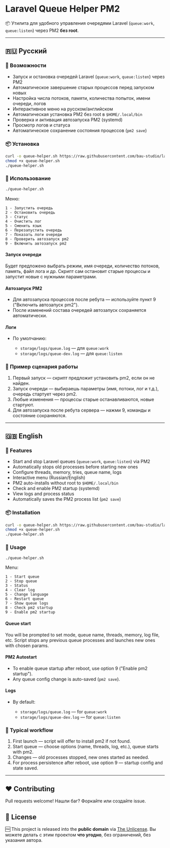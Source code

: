 # Laravel Queue Helper PM2

📦 Утилита для удобного управления очередями Laravel (`queue:work`, `queue:listen`) через PM2 **без root**.

---

## 🇷🇺 Русский

### 🔧 Возможности

* Запуск и остановка очередей Laravel (`queue:work`, `queue:listen`) через PM2
* Автоматическое завершение старых процессов перед запуском новых
* Настройка числа потоков, памяти, количества попыток, имени очереди, логов
* Интерактивное меню на русском/английском
* Автоматическая установка PM2 без root в `$HOME/.local/bin`
* Проверка и активация автозапуска PM2 (systemd)
* Просмотр логов и статуса
* Автоматическое сохранение состояния процессов (`pm2 save`)

### 📦 Установка

```bash
curl -o queue-helper.sh https://raw.githubusercontent.com/bau-studio/laravel-queue-helper/main/queue-helper.sh
chmod +x queue-helper.sh
./queue-helper.sh
```

### 🚀 Использование

```bash
./queue-helper.sh
```

Меню:

```
1 - Запустить очередь
2 - Остановить очередь
3 - Статус
4 - Очистить лог
5 - Сменить язык
6 - Перезапустить очередь
7 - Показать логи очереди
8 - Проверить автозапуск pm2
9 - Включить автозапуск pm2
```

#### Запуск очереди

Будет предложено выбрать режим, имя очереди, количество потоков, память, файл лога и др.
Скрипт сам остановит старые процессы и запустит новые с нужными параметрами.

#### Автозапуск PM2

* Для автозапуска процессов после ребута — используйте пункт 9 ("Включить автозапуск pm2").
* После изменений состава очередей автозапуск сохраняется автоматически.

#### Логи

* По умолчанию:

  * `storage/logs/queue.log` — для `queue:work`
  * `storage/logs/queue-dev.log` — для `queue:listen`

### 📝 Пример сценария работы

1. Первый запуск — скрипт предложит установить pm2, если он не найден.
2. Запуск очереди — выбираешь параметры (имя, потоки, лог и т.д.), очередь стартует через pm2.
3. Любые изменения — процессы старые останавливаются, новые стартуют.
4. Для автозапуска после ребута сервера — нажми 9, команды и состояние сохраняются.

---

## 🇬🇧 English

### 🔧 Features

* Start and stop Laravel queues (`queue:work`, `queue:listen`) via PM2
* Automatically stops old processes before starting new ones
* Configure threads, memory, tries, queue name, logs
* Interactive menu (Russian/English)
* PM2 auto-installs without root to `$HOME/.local/bin`
* Check and enable PM2 startup (systemd)
* View logs and process status
* Automatically saves the PM2 process list (`pm2 save`)

### 📦 Installation

```bash
curl -o queue-helper.sh https://raw.githubusercontent.com/bau-studio/laravel-queue-helper/main/queue-helper.sh
chmod +x queue-helper.sh
./queue-helper.sh
```

### 🚀 Usage

```bash
./queue-helper.sh
```

Menu:

```
1 - Start queue
2 - Stop queue
3 - Status
4 - Clear log
5 - Change language
6 - Restart queue
7 - Show queue logs
8 - Check pm2 startup
9 - Enable pm2 startup
```

#### Queue start

You will be prompted to set mode, queue name, threads, memory, log file, etc.
Script stops any previous queue processes and launches new ones with chosen params.

#### PM2 Autostart

* To enable queue startup after reboot, use option 9 ("Enable pm2 startup").
* Any queue config change is auto-saved (`pm2 save`).

#### Logs

* By default:

  * `storage/logs/queue.log` — for `queue:work`
  * `storage/logs/queue-dev.log` — for `queue:listen`

### 📝 Typical workflow

1. First launch — script will offer to install pm2 if not found.
2. Start queue — choose options (name, threads, log, etc.), queue starts with pm2.
3. Changes — old processes stopped, new ones started as needed.
4. For process persistence after reboot, use option 9 — startup config and state saved.

---

## ❤️ Contributing

Pull requests welcome!
Нашли баг? Форкайте или создайте issue.

## 📄 License

🆓 This project is released into the **public domain** via [The Unlicense](https://unlicense.org/).
Вы можете делать с этим проектом **что угодно**, без ограничений, без указания автора.
